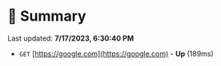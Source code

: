 # 📖 Summary
Last updated: **7/17/2023, 6:30:40 PM**

- `GET` [https://google.com](https://google.com) - **Up** (189ms)
